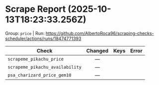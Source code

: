 # Scrape Report (2025-10-13T18:23:33.256Z)

Group: `price`  |  Run: https://github.com/AlbertoRoca96/scraping-checks-scheduler/actions/runs/18474771393

| Check | Changed | Keys | Error |
|---|:---:|:--|:--|
| `scrapeme_pikachu_price` | — |  |  |
| `scrapeme_pikachu_availability` | — |  |  |
| `psa_charizard_price_gem10` | — |  |  |
